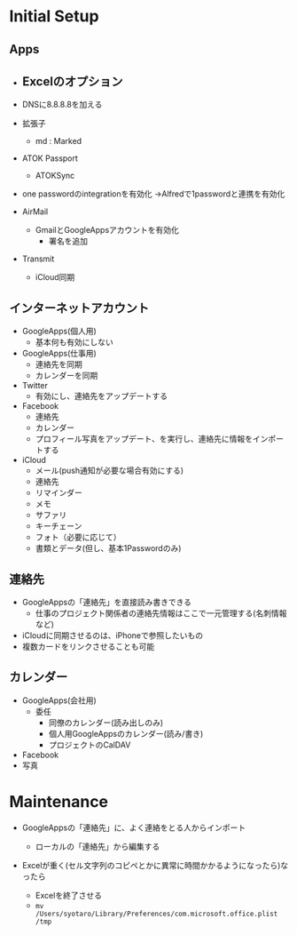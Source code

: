 
# Initial Setup

## Apps

- Excelのオプション
  - 
- DNSに8.8.8.8を加える

- 拡張子
  - md : Marked

- ATOK Passport
  - ATOKSync

- one passwordのintegrationを有効化 →Alfredで1passwordと連携を有効化

- AirMail
  - GmailとGoogleAppsアカウントを有効化
    - 署名を追加
- Transmit
  - iCloud同期

## インターネットアカウント

- GoogleApps(個人用)
  - 基本何も有効にしない
- GoogleApps(仕事用)
  - 連絡先を同期
  - カレンダーを同期
- Twitter
  - 有効にし、連絡先をアップデートする
- Facebook
  - 連絡先
  - カレンダー
  - プロフィール写真をアップデート、を実行し、連絡先に情報をインポートする
- iCloud
  - メール(push通知が必要な場合有効にする)
  - 連絡先
  - リマインダー
  - メモ
  - サファリ
  - キーチェーン
  - フォト（必要に応じて）
  - 書類とデータ(但し、基本1Passwordのみ)

## 連絡先

- GoogleAppsの「連絡先」を直接読み書きできる
  - 仕事のプロジェクト関係者の連絡先情報はここで一元管理する(名刺情報など)
- iCloudに同期させるのは、iPhoneで参照したいもの
- 複数カードをリンクさせることも可能

##  カレンダー
  - GoogleApps(会社用)
    - 委任
      - 同僚のカレンダー(読み出しのみ)
      - 個人用GoogleAppsのカレンダー(読み/書き)
      - プロジェクトのCalDAV
  - Facebook
- 写真

# Maintenance

- GoogleAppsの「連絡先」に、よく連絡をとる人からインポート
  - ローカルの「連絡先」から編集する


- Excelが重く(セル文字列のコピペとかに異常に時間かかるようになったら)なったら
  - Excelを終了させる
  - `mv /Users/syotaro/Library/Preferences/com.microsoft.office.plist /tmp`
